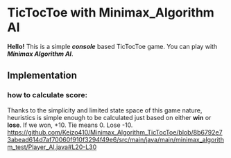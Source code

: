 # TicTocToe with Minimax_Algorithm AI
__Hello!__
This is a simple __*console*__ based TicTocToe game. You can play with ___Minimax Algorithm AI___.

## Implementation

### how to calculate score: 
Thanks to the simplicity and limited state space of this game nature, heuristics is simple enough to be calculated just based on either __win__ or __lose__. 
If we won, +10. Tie means 0. Lose -10. 
https://github.com/Keizo410/Minimax_Algorithm_TicTocToe/blob/8b6792e73abead614d7af70060f910f3294f49e6/src/main/java/main/minimax_algorithm_test/Player_AI.java#L20-L30
